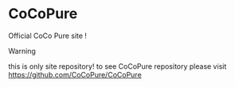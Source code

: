 # CoCoPure
Official CoCo Pure site !


>[!WARNING]
>this is only site repository!
>to see CoCoPure repository
>please visit https://github.com/CoCoPure/CoCoPure
